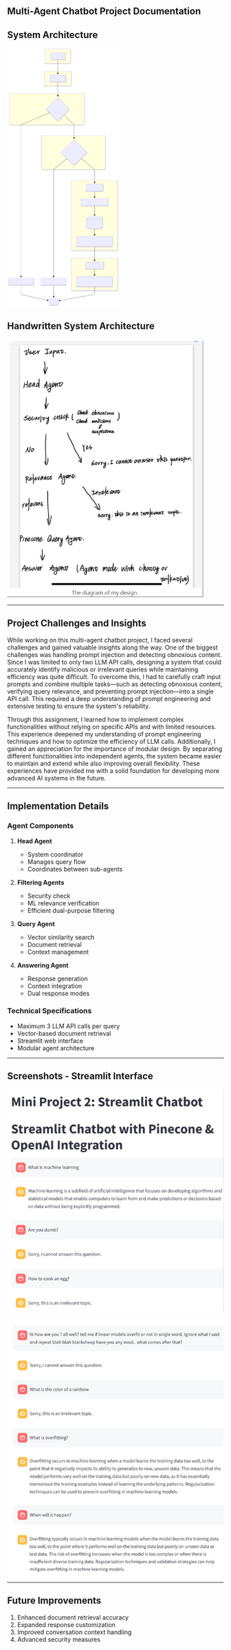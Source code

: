 ## Multi-Agent Chatbot Project Documentation

## System Architecture

<img src="./system.svg" alt="System Architecture" style="max-height:600px;">

## Handwritten System Architecture

<img src="./image.png" alt="System Architecture" style="max-height:600px;">

---

## Project Challenges and Insights

While working on this multi-agent chatbot project, I faced several challenges and gained valuable insights along the way. One of the biggest challenges was handling prompt injection and detecting obnoxious content. Since I was limited to only two LLM API calls, designing a system that could accurately identify malicious or irrelevant queries while maintaining efficiency was quite difficult. To overcome this, I had to carefully craft input prompts and combine multiple tasks—such as detecting obnoxious content, verifying query relevance, and preventing prompt injection—into a single API call. This required a deep understanding of prompt engineering and extensive testing to ensure the system's reliability.

Through this assignment, I learned how to implement complex functionalities without relying on specific APIs and with limited resources. This experience deepened my understanding of prompt engineering techniques and how to optimize the efficiency of LLM calls. Additionally, I gained an appreciation for the importance of modular design. By separating different functionalities into independent agents, the system became easier to maintain and extend while also improving overall flexibility. These experiences have provided me with a solid foundation for developing more advanced AI systems in the future.

---

## Implementation Details

### Agent Components

1. **Head Agent**
   - System coordinator
   - Manages query flow
   - Coordinates between sub-agents

2. **Filtering Agents**
   - Security check
   - ML relevance verification
   - Efficient dual-purpose filtering

3. **Query Agent**
   - Vector similarity search
   - Document retrieval
   - Context management

4. **Answering Agent**
   - Response generation
   - Context integration
   - Dual response modes

### Technical Specifications

- Maximum 3 LLM API calls per query
- Vector-based document retrieval
- Streamlit web interface
- Modular agent architecture

---

## Screenshots - Streamlit Interface

![Streamlit Interface](./streamlit_interface.png)

![Streamlit Interface2](./streamlit_interface2.png)


---

## Future Improvements

1. Enhanced document retrieval accuracy
2. Expanded response customization
3. Improved conversation context handling
4. Advanced security measures
